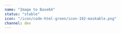 ```yaml
---
name: "Image to Base64"
status: "stable"
icon: "/icon/code-html-green/icon-192-maskable.png"
channel: dev
---
```

